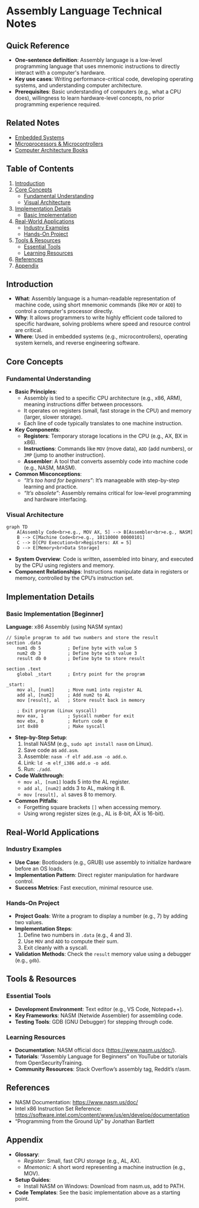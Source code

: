 # Assembly Language Technical Notes
<!-- [A rectangular image showing a simplified assembly language workflow: a programmer writing assembly code (e.g., MOV, ADD instructions) on a text editor, the code being compiled by an assembler into machine code (binary), and the resulting output executed on a basic CPU architecture with registers and memory visually represented.] -->

## Quick Reference
- **One-sentence definition**: Assembly language is a low-level programming language that uses mnemonic instructions to directly interact with a computer's hardware.
- **Key use cases**: Writing performance-critical code, developing operating systems, and understanding computer architecture.
- **Prerequisites**: Basic understanding of computers (e.g., what a CPU does), willingness to learn hardware-level concepts, no prior programming experience required.

## Related Notes
- [Embedded Systems](../../../../systems/embedded-systems/)
- [Microprocessors & Microcontrollers](../../../../systems/embedded-systems/resources/lectures/ensea-french/)
- [Computer Architecture Books](https://github.com/afondiel/cs-books/computer-architecture)

## Table of Contents
1. [Introduction](#introduction)  
2. [Core Concepts](#core-concepts)  
    - [Fundamental Understanding](#fundamental-understanding)  
    - [Visual Architecture](#visual-architecture)  
3. [Implementation Details](#implementation-details)  
    - [Basic Implementation](#basic-implementation-beginner)  
4. [Real-World Applications](#real-world-applications)  
    - [Industry Examples](#industry-examples)  
    - [Hands-On Project](#hands-on-project)  
5. [Tools & Resources](#tools--resources)  
    - [Essential Tools](#essential-tools)  
    - [Learning Resources](#learning-resources)  
6. [References](#references)  
7. [Appendix](#appendix)  

## Introduction
- **What**: Assembly language is a human-readable representation of machine code, using short mnemonic commands (like `MOV` or `ADD`) to control a computer's processor directly.  
- **Why**: It allows programmers to write highly efficient code tailored to specific hardware, solving problems where speed and resource control are critical.  
- **Where**: Used in embedded systems (e.g., microcontrollers), operating system kernels, and reverse engineering software.

## Core Concepts
### Fundamental Understanding
- **Basic Principles**:  
  - Assembly is tied to a specific CPU architecture (e.g., x86, ARM), meaning instructions differ between processors.  
  - It operates on registers (small, fast storage in the CPU) and memory (larger, slower storage).  
  - Each line of code typically translates to one machine instruction.  
- **Key Components**:  
  - **Registers**: Temporary storage locations in the CPU (e.g., AX, BX in x86).  
  - **Instructions**: Commands like `MOV` (move data), `ADD` (add numbers), or `JMP` (jump to another instruction).  
  - **Assembler**: A tool that converts assembly code into machine code (e.g., NASM, MASM).  
- **Common Misconceptions**:  
  - *“It’s too hard for beginners”*: It’s manageable with step-by-step learning and practice.  
  - *“It’s obsolete”*: Assembly remains critical for low-level programming and hardware interfacing.

### Visual Architecture
```mermaid
graph TD
    A[Assembly Code<br>e.g., MOV AX, 5] --> B[Assembler<br>e.g., NASM]
    B --> C[Machine Code<br>e.g., 10110000 00000101]
    C --> D[CPU Execution<br>Registers: AX = 5]
    D --> E[Memory<br>Data Storage]
```
- **System Overview**: Code is written, assembled into binary, and executed by the CPU using registers and memory.  
- **Component Relationships**: Instructions manipulate data in registers or memory, controlled by the CPU’s instruction set.

## Implementation Details
### Basic Implementation [Beginner]
**Language**: x86 Assembly (using NASM syntax)  
```
// Simple program to add two numbers and store the result
section .data
    num1 db 5          ; Define byte with value 5
    num2 db 3          ; Define byte with value 3
    result db 0        ; Define byte to store result

section .text
    global _start      ; Entry point for the program

_start:
    mov al, [num1]     ; Move num1 into register AL
    add al, [num2]     ; Add num2 to AL
    mov [result], al   ; Store result back in memory

    ; Exit program (Linux syscall)
    mov eax, 1         ; Syscall number for exit
    mov ebx, 0         ; Return code 0
    int 0x80           ; Make syscall
```
- **Step-by-Step Setup**:  
  1. Install NASM (e.g., `sudo apt install nasm` on Linux).  
  2. Save code as `add.asm`.  
  3. Assemble: `nasm -f elf add.asm -o add.o`.  
  4. Link: `ld -m elf_i386 add.o -o add`.  
  5. Run: `./add`.  
- **Code Walkthrough**:  
  - `mov al, [num1]` loads 5 into the AL register.  
  - `add al, [num2]` adds 3 to AL, making it 8.  
  - `mov [result], al` saves 8 to memory.  
- **Common Pitfalls**:  
  - Forgetting square brackets `[]` when accessing memory.  
  - Using wrong register sizes (e.g., AL is 8-bit, AX is 16-bit).  

## Real-World Applications
### Industry Examples
- **Use Case**: Bootloaders (e.g., GRUB) use assembly to initialize hardware before an OS loads.  
- **Implementation Pattern**: Direct register manipulation for hardware control.  
- **Success Metrics**: Fast execution, minimal resource use.  

### Hands-On Project
- **Project Goals**: Write a program to display a number (e.g., 7) by adding two values.  
- **Implementation Steps**:  
  1. Define two numbers in `.data` (e.g., 4 and 3).  
  2. Use `MOV` and `ADD` to compute their sum.  
  3. Exit cleanly with a syscall.  
- **Validation Methods**: Check the `result` memory value using a debugger (e.g., `gdb`).  

## Tools & Resources
### Essential Tools
- **Development Environment**: Text editor (e.g., VS Code, Notepad++).  
- **Key Frameworks**: NASM (Netwide Assembler) for assembling code.  
- **Testing Tools**: GDB (GNU Debugger) for stepping through code.  

### Learning Resources
- **Documentation**: NASM official docs (https://www.nasm.us/doc/).  
- **Tutorials**: “Assembly Language for Beginners” on YouTube or tutorials from OpenSecurityTraining.  
- **Community Resources**: Stack Overflow’s assembly tag, Reddit’s r/asm.  

## References
- NASM Documentation: https://www.nasm.us/doc/  
- Intel x86 Instruction Set Reference: https://software.intel.com/content/www/us/en/develop/documentation  
- “Programming from the Ground Up” by Jonathan Bartlett  

## Appendix
- **Glossary**:  
  - *Register*: Small, fast CPU storage (e.g., AL, AX).  
  - *Mnemonic*: A short word representing a machine instruction (e.g., MOV).  
- **Setup Guides**:  
  - Install NASM on Windows: Download from nasm.us, add to PATH.  
- **Code Templates**: See the basic implementation above as a starting point.
